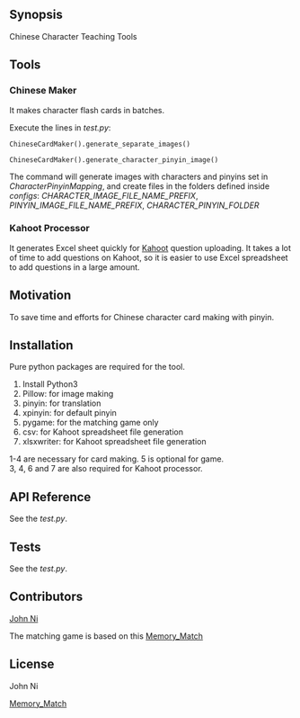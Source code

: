 ## Synopsis

Chinese Character Teaching Tools

## Tools

### Chinese Maker

It makes character flash cards in batches.

Execute the lines in _test.py_:


```ChineseCardMaker().generate_separate_images()```

```ChineseCardMaker().generate_character_pinyin_image()```

The command will generate images with characters and pinyins set in _CharacterPinyinMapping_, and create files in the folders defined inside _configs_: *CHARACTER_IMAGE_FILE_NAME_PREFIX*, *PINYIN_IMAGE_FILE_NAME_PREFIX*, *CHARACTER_PINYIN_FOLDER*

### Kahoot Processor

It generates Excel sheet quickly for [Kahoot](https://kahoot.it) question uploading. It takes a lot of time to add questions on Kahoot, so it is easier to use Excel spreadsheet to add questions in a large amount.

## Motivation

To save time and efforts for Chinese character card making with pinyin.

## Installation

Pure python packages are required for the tool.

1. Install Python3
2. Pillow: for image making
3. pinyin: for translation
4. xpinyin: for default pinyin
5. pygame: for the matching game only
6. csv: for Kahoot spreadsheet file generation
7. xlsxwriter: for Kahoot spreadsheet file generation

1-4 are necessary for card making. 5 is optional for game.  
3, 4, 6 and 7 are also required for Kahoot processor.

## API Reference

See the _test.py_.

## Tests

See the _test.py_.

## Contributors

[John Ni](chaussen@gmail.com)

The matching game is based on this [Memory_Match](https://github.com/ncarmine/Memory_Match)

## License

John Ni

[Memory_Match](https://github.com/ncarmine/Memory_Match)